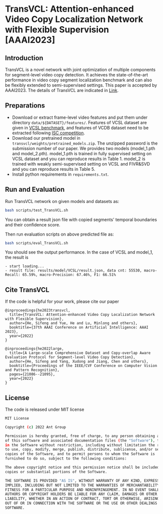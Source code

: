 # TransVCL: Attention-enhanced Video Copy Localization Network with Flexible Supervision [AAAI2023]

## Introduction
TransVCL is a novel network with joint optimization of multiple components for segment-level video copy detection. It achieves the state-of-the-art performance in video copy segment localization benchmark and can also be flexibly extended to semi-supervised settings. This paper is accepted by AAAI2023. The details of TransVCL are indicated in [Link](https://arxiv.org/abs/2211.13090).

## Preparations
* Download or extract frame-level video features and put them under directory `data/${DATASET}/features/`.
Features of VCSL dataset are given in [VCSL benchmark](https://github.com/alipay/VCSL), and features of VCDB dataset need 
to be extracted following [ISC competition](https://github.com/lyakaap/ISC21-Descriptor-Track-1st).
* Download our pretrained model in `transvcl/weights/pretrained_models.zip`. The unzipped password is the submission number 
of our paper. We provides two models (model_1.pth and model_2.pth). model_1.pth is trained in fully supervised setting on VCSL 
dataset and you can reproduce results in Table 1. model_2 is trained with weakly semi-supervised setting on 
VCSL and FIVR&SVD and you can reproduce results in Table 5.
* Install python requirements in `requirements.txt`.

## Run and Evaluation
Run TransVCL network on given models and datasets as:
```bash
bash scripts/test_TransVCL.sh
```
You can obtain a result json file with copied segments' temporal boundaries and their confidence score.

Then run evaluation scripts on above predicted file as:
```bash
bash scripts/eval_TransVCL.sh
```
You should see the output performance. In the case of VCSL and model_1, the result is
```
- start loading...
- result file: results/model/VCSL/result.json, data cnt: 55530, macro-Recall: 65.59%, macro-Precision: 67.46%, F1: 66.51%
```


## Cite TransVCL
If the code is helpful for your work, please cite our paper
```
@inproceedings{he2023transvcl,
  title={TransVCL: Attention-enhanced Video Copy Localization Network with Flexible Supervision},
  author={He, Sifeng and Yue, He and Lu, Minlong and others},
  booktitle={37th AAAI Conference on Artificial Intelligence: AAAI 2023},
  year={2022}
}

@inproceedings{he2022large,
  title={A Large-scale Comprehensive Dataset and Copy-overlap Aware Evaluation Protocol for Segment-level Video Copy Detection},
  author={He, Sifeng and Yang, Xudong and Jiang, Chen and others},
  booktitle={Proceedings of the IEEE/CVF Conference on Computer Vision and Pattern Recognition},
  pages={21086--21095},
  year={2022}
}
```


## License
The code is released under MIT license

```bash
MIT License

Copyright (c) 2022 Ant Group

Permission is hereby granted, free of charge, to any person obtaining a copy
of this software and associated documentation files (the "Software"), to deal
in the Software without restriction, including without limitation the rights
to use, copy, modify, merge, publish, distribute, sublicense, and/or sell
copies of the Software, and to permit persons to whom the Software is
furnished to do so, subject to the following conditions:

The above copyright notice and this permission notice shall be included in all
copies or substantial portions of the Software.

THE SOFTWARE IS PROVIDED "AS IS", WITHOUT WARRANTY OF ANY KIND, EXPRESS OR
IMPLIED, INCLUDING BUT NOT LIMITED TO THE WARRANTIES OF MERCHANTABILITY,
FITNESS FOR A PARTICULAR PURPOSE AND NONINFRINGEMENT. IN NO EVENT SHALL THE
AUTHORS OR COPYRIGHT HOLDERS BE LIABLE FOR ANY CLAIM, DAMAGES OR OTHER
LIABILITY, WHETHER IN AN ACTION OF CONTRACT, TORT OR OTHERWISE, ARISING FROM,
OUT OF OR IN CONNECTION WITH THE SOFTWARE OR THE USE OR OTHER DEALINGS IN THE
SOFTWARE.
``` 
